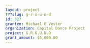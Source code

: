```yaml
---
layout: project 
???slug: g-r-o-u-n-d
id: 327
grantee: Michael E Vester
organization: Capital Dance Project
project: G.R.O.U.N.D
grant_amount: $5,000.00 
---
```

